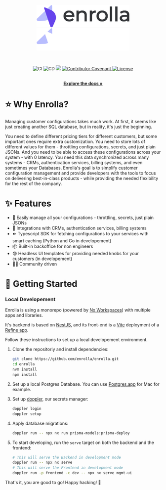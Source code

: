 <br>
<br>
<p align="center">
<a href="https://enrolla.io/#gh-light-mode-only">
<img width="300" src="https://raw.githubusercontent.com/enrolla/enrolla/main/logo-light.png#gh-light-mode-only">
</a>
<a href="https://enrolla.io/#gh-dark-mode-only">
<img width="300" src="https://raw.githubusercontent.com/enrolla/enrolla/main/logo-dark.png#gh-dark-mode-only">
</a>
</p>
<br>
<p align="center">
  <img src="https://github.com/enrolla/enrolla/actions/workflows/ci.yml/badge.svg" alt="CI">
  <img src="https://github.com/enrolla/enrolla/actions/workflows/cd.yml/badge.svg" alt="CD">
  <img src="https://therealsujitk-vercel-badge.vercel.app/?app=enrolla-mgmt-ui" />
  <a href="CODE_OF_CONDUCT.md">
    <img src="https://img.shields.io/badge/Contributor%20Covenant-v2.0%20adopted-ff69b4.svg" alt="Contributor Covenant">
  </a>
  <a href="https://opensource.org/licenses/Apache-2.0">
    <img src="https://img.shields.io/badge/License-Apache%202.0-blue.svg" alt="License">
  </a>
</p>

 <p align="center">
    <br />
    <a href="https://docs.enrolla.io" rel="dofollow"><strong>Explore the docs »</strong></a>
 </p>

# ⭐️ Why Enrolla?

Managing customer configurations takes much work. At first, it seems like just creating another SQL database, but in reality, it's just the beginning.

You need to define different pricing tiers for different customers, but some important ones require extra customization. You need to store lots of different values for them - throttling configurations, secrets, and just plain JSONs. And you need to be able to access these configurations across your system - with 0 latency. You need this data synchronized across many systems - CRMs, authentication services, billing systems, and even sometimes your Databases.
Enrolla's goal is to simplify customer configuration management and provide developers with the tools to focus on delivering best-in-class products - while providing the needed flexibility for the rest of the company.

# ✨ Features

- 🛂 Easily manage all your configurations - throttling, secrets, just plain JSONs
- 🧩 Integrations with CRMs, authentication services, billing systems
- ⏩ Typescript SDK for fetching configurations to your services with smart caching (Python and Go in developement)
- 📦 Built-in backoffice for non engineers
- 😎 Headless UI templates for providing needed knobs for your customers (in developement)
- 👩‍💻 Community driven

# 🚀 Getting Started

### Local Developement

Enrolla is using a monorepo (powered by [Nx Workspaces](https://nx.dev/)) with multiple apps and libraries.

It's backend is based on [NestJS](https://nestjs.com/), and its front-end is a [Vite](https://vitejs.dev/) deployment of a [Refine app](https://refine.dev/).

Follow these instructions to set up a local developement environment.

1. Clone the repositoriy and install dependencies:

   ```bash
   git clone https://github.com/enrolla/enrolla.git
   cd enrolla
   nvm install
   npm install
   ```

2. Set up a local Postgres Database. You can use [Postgres.app](https://postgresapp.com/) for Mac for example.

3. Set up [doppler](https://www.doppler.com/), our secrets manager:

   ```bash
   doppler login
   doppler setup
   ```

4. Apply database migrations:

   ```bash
   doppler run -- npx nx run prisma-models:prisma-deploy
   ```

5. To start developing, run the `serve` target on both the backend and the frontend:

   ```bash
   # This will serve the Backend in development mode
   doppler run -- npx nx serve
   # This will serve the Frontend in development mode
   doppler run -p frontend -c dev -- npx nx serve mgmt-ui
   ```

That's it, you are good to go! Happy hacking! 👾
